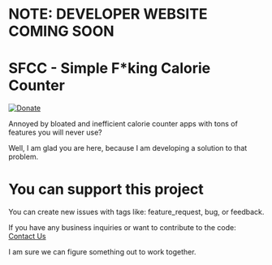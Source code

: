 # NOTE: DEVELOPER WEBSITE COMING SOON

# SFCC - Simple F*king Calorie Counter

[![Donate](https://img.shields.io/badge/Donate-PayPal-green.svg)](https://www.paypal.com/donate/?hosted_button_id=49FYWEP529NH6)

Annoyed by bloated and inefficient calorie counter apps with tons of features you will never use?

Well, I am glad you are here, because I am developing a solution to that problem.

# You can support this project

You can create new issues with tags like: feature_request, bug, or feedback.

If you have any business inquiries or want to contribute to the code:
[Contact Us](mailto:lowelodev@gmail.com)

I am sure we can figure something out to work together.
